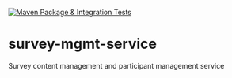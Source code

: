 [![Maven Package & Integration Tests](https://github.com/PandemicResponseFramework/survey-mgmt-service/actions/workflows/build.yaml/badge.svg)](https://github.com/PandemicResponseFramework/survey-mgmt-service/actions/workflows/build.yaml)

# survey-mgmt-service
Survey content management and participant management service
